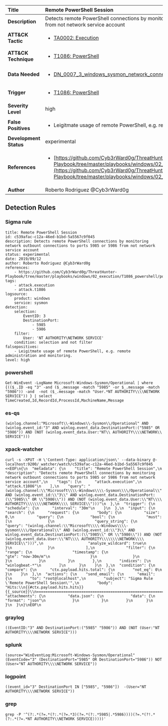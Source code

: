 | Title                    | Remote PowerShell Session       |
|:-------------------------|:------------------|
| **Description**          | Detects remote PowerShell connections by monitoring network outbount connections to ports 5985 or 5986 from not network service account |
| **ATT&amp;CK Tactic**    |  <ul><li>[TA0002: Execution](https://attack.mitre.org/tactics/TA0002)</li></ul>  |
| **ATT&amp;CK Technique** | <ul><li>[T1086: PowerShell](https://attack.mitre.org/techniques/T1086)</li></ul>  |
| **Data Needed**          | <ul><li>[DN_0007_3_windows_sysmon_network_connection](../Data_Needed/DN_0007_3_windows_sysmon_network_connection.md)</li></ul>  |
| **Trigger**              | <ul><li>[T1086: PowerShell](../Triggers/T1086.md)</li></ul>  |
| **Severity Level**       | high |
| **False Positives**      | <ul><li>Leigitmate usage of remote PowerShell, e.g. remote administration and monitoring.</li></ul>  |
| **Development Status**   | experimental |
| **References**           | <ul><li>[https://github.com/Cyb3rWard0g/ThreatHunter-Playbook/tree/master/playbooks/windows/02_execution/T1086_powershell/powershell_remote_session.md](https://github.com/Cyb3rWard0g/ThreatHunter-Playbook/tree/master/playbooks/windows/02_execution/T1086_powershell/powershell_remote_session.md)</li></ul>  |
| **Author**               | Roberto Rodriguez @Cyb3rWard0g |


## Detection Rules

### Sigma rule

```
title: Remote PowerShell Session
id: c539afac-c12a-46ed-b1bd-5a5567c9f045
description: Detects remote PowerShell connections by monitoring network outbount connections to ports 5985 or 5986 from not network service account
status: experimental
date: 2019/09/12
author: Roberto Rodriguez @Cyb3rWard0g
references:
    - https://github.com/Cyb3rWard0g/ThreatHunter-Playbook/tree/master/playbooks/windows/02_execution/T1086_powershell/powershell_remote_session.md
tags:
    - attack.execution
    - attack.t1086
logsource:
    product: windows
    service: sysmon
detection:
    selection: 
        EventID: 3
        DestinationPort:
            - 5985
            - 5986
    filter:
        User: 'NT AUTHORITY\NETWORK SERVICE'
    condition: selection and not filter
falsepositives:
    - Leigitmate usage of remote PowerShell, e.g. remote administration and monitoring.
level: high

```





### powershell
    
```
Get-WinEvent -LogName Microsoft-Windows-Sysmon/Operational | where {(($_.ID -eq "3" -and ($_.message -match "5985" -or $_.message -match "5986")) -and  -not ($_.message -match "User.*NT AUTHORITY\\\\NETWORK SERVICE")) } | select TimeCreated,Id,RecordId,ProcessId,MachineName,Message
```


### es-qs
    
```
(winlog.channel:"Microsoft\\-Windows\\-Sysmon\\/Operational" AND (winlog.event_id:"3" AND winlog.event_data.DestinationPort:("5985" OR "5986")) AND (NOT (winlog.event_data.User:"NT\\ AUTHORITY\\\\NETWORK\\ SERVICE")))
```


### xpack-watcher
    
```
curl -s -XPUT -H \'Content-Type: application/json\' --data-binary @- localhost:9200/_watcher/watch/c539afac-c12a-46ed-b1bd-5a5567c9f045 <<EOF\n{\n  "metadata": {\n    "title": "Remote PowerShell Session",\n    "description": "Detects remote PowerShell connections by monitoring network outbount connections to ports 5985 or 5986 from not network service account",\n    "tags": [\n      "attack.execution",\n      "attack.t1086"\n    ],\n    "query": "(winlog.channel:\\"Microsoft\\\\-Windows\\\\-Sysmon\\\\/Operational\\" AND (winlog.event_id:\\"3\\" AND winlog.event_data.DestinationPort:(\\"5985\\" OR \\"5986\\")) AND (NOT (winlog.event_data.User:\\"NT\\\\ AUTHORITY\\\\\\\\NETWORK\\\\ SERVICE\\")))"\n  },\n  "trigger": {\n    "schedule": {\n      "interval": "30m"\n    }\n  },\n  "input": {\n    "search": {\n      "request": {\n        "body": {\n          "size": 0,\n          "query": {\n            "bool": {\n              "must": [\n                {\n                  "query_string": {\n                    "query": "(winlog.channel:\\"Microsoft\\\\-Windows\\\\-Sysmon\\\\/Operational\\" AND (winlog.event_id:\\"3\\" AND winlog.event_data.DestinationPort:(\\"5985\\" OR \\"5986\\")) AND (NOT (winlog.event_data.User:\\"NT\\\\ AUTHORITY\\\\\\\\NETWORK\\\\ SERVICE\\")))",\n                    "analyze_wildcard": true\n                  }\n                }\n              ],\n              "filter": {\n                "range": {\n                  "timestamp": {\n                    "gte": "now-30m/m"\n                  }\n                }\n              }\n            }\n          }\n        },\n        "indices": [\n          "winlogbeat-*"\n        ]\n      }\n    }\n  },\n  "condition": {\n    "compare": {\n      "ctx.payload.hits.total": {\n        "not_eq": 0\n      }\n    }\n  },\n  "actions": {\n    "send_email": {\n      "email": {\n        "to": "root@localhost",\n        "subject": "Sigma Rule \'Remote PowerShell Session\'",\n        "body": "Hits:\\n{{#ctx.payload.hits.hits}}{{_source}}\\n================================================================================\\n{{/ctx.payload.hits.hits}}",\n        "attachments": {\n          "data.json": {\n            "data": {\n              "format": "json"\n            }\n          }\n        }\n      }\n    }\n  }\n}\nEOF\n
```


### graylog
    
```
((EventID:"3" AND DestinationPort:("5985" "5986")) AND (NOT (User:"NT AUTHORITY\\\\NETWORK SERVICE")))
```


### splunk
    
```
(source="WinEventLog:Microsoft-Windows-Sysmon/Operational" (EventCode="3" (DestinationPort="5985" OR DestinationPort="5986")) NOT (User="NT AUTHORITY\\\\NETWORK SERVICE"))
```


### logpoint
    
```
((event_id="3" DestinationPort IN ["5985", "5986"])  -(User="NT AUTHORITY\\\\NETWORK SERVICE"))
```


### grep
    
```
grep -P '^(?:.*(?=.*(?:.*(?=.*3)(?=.*(?:.*5985|.*5986))))(?=.*(?!.*(?:.*(?=.*NT AUTHORITY\\NETWORK SERVICE)))))'
```



